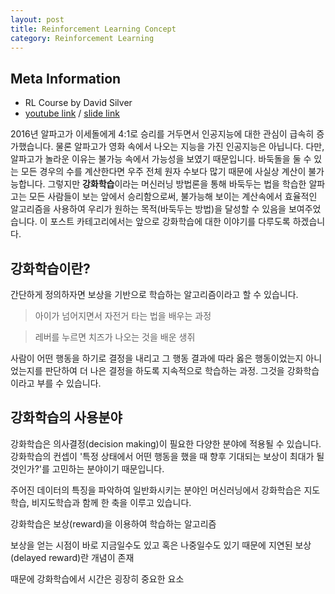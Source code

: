 ```yaml
---
layout: post
title: Reinforcement Learning Concept
category: Reinforcement Learning
---
```


## Meta Information
* RL Course by David Silver
* [youtube link](https://www.youtube.com/watch?v=2pWv7GOvuf0&index=1&list=PLhhVkSH_JBI8ofvmbrG7m86wmVXq_7dit) / [slide link](http://www0.cs.ucl.ac.uk/staff/d.silver/web/Teaching_files/intro_RL.pdf)


2016년 알파고가 이세돌에게 4:1로 승리를 거두면서 인공지능에 대한 관심이 급속히 증가했습니다.
물론 알파고가 영화 속에서 나오는 지능을 가진 인공지능은 아닙니다.
다만, 알파고가 놀라운 이유는 불가능 속에서 가능성을 보였기 때문입니다.
바둑돌을 둘 수 있는 모든 경우의 수를 계산한다면 우주 전체 원자 수보다 많기 때문에 사실상 계산이 불가능합니다.
그렇지만 **강화학습**이라는 머신러닝 방법론을 통해 바둑두는 법을 학습한 알파고는 모든 사람들이 보는 앞에서 승리함으로써, 불가능해 보이는 계산속에서 효율적인 알고리즘을 사용하여 우리가 원하는 목적(바둑두는 방법)을 달성할 수 있음을 보여주었습니다.
이 포스트 카테고리에서는 앞으로 강화학습에 대한 이야기를 다루도록 하겠습니다.


## 강화학습이란?
간단하게 정의하자면 보상을 기반으로 학습하는 알고리즘이라고 할 수 있습니다.

> 아이가 넘어지면서 자전거 타는 법을 배우는 과정

> 레버를 누르면 치즈가 나오는 것을 배운 생쥐

사람이 어떤 행동을 하기로 결정을 내리고 그 행동 결과에 따라 옳은 행동이었는지 아니었는지를 판단하여 더 나은 결정을 하도록 지속적으로 학습하는 과정.
그것을 강화학습이라고 부를 수 있습니다.


## 강화학습의 사용분야
강화학습은 의사결정(decision making)이 필요한 다양한 분야에 적용될 수 있습니다.
강화학습의 컨셉이 '특정 상태에서 어떤 행동을 했을 때 향후 기대되는 보상이 최대가 될 것인가?'를 고민하는 분야이기 때문입니다.





주어진 데이터의 특징을 파악하여 일반화시키는 분야인 머신러닝에서 강화학습은 지도학습, 비지도학습과 함께 한 축을 이루고 있습니다.

강화학습은 보상(reward)을 이용하여 학습하는 알고리즘

보상을 얻는 시점이 바로 지금일수도 있고 혹은 나중일수도 있기 때문에 지연된 보상(delayed reward)란 개념이 존재

때문에 강화학습에서 시간은 굉장히 중요한 요소




